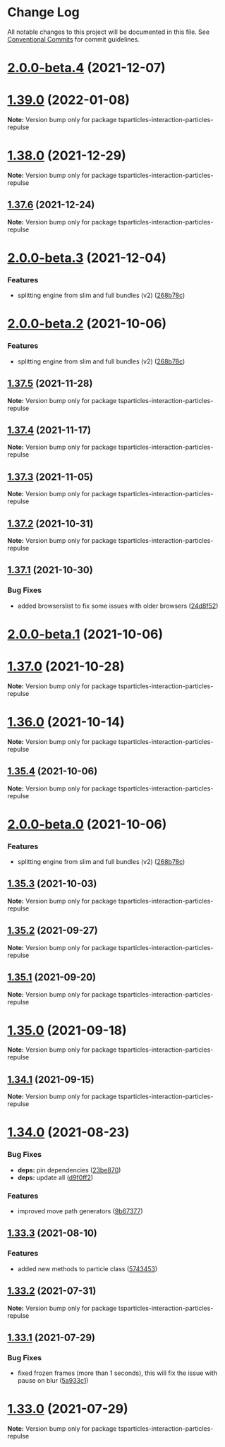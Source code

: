 # Change Log

All notable changes to this project will be documented in this file.
See [Conventional Commits](https://conventionalcommits.org) for commit guidelines.

# [2.0.0-beta.4](https://github.com/matteobruni/tsparticles/compare/tsparticles-interaction-particles-repulse@2.0.0-beta.3...tsparticles-interaction-particles-repulse@2.0.0-beta.4) (2021-12-07)
# [1.39.0](https://github.com/matteobruni/tsparticles/compare/tsparticles-interaction-particles-repulse@1.38.0...tsparticles-interaction-particles-repulse@1.39.0) (2022-01-08)

**Note:** Version bump only for package tsparticles-interaction-particles-repulse





# [1.38.0](https://github.com/matteobruni/tsparticles/compare/tsparticles-interaction-particles-repulse@1.37.6...tsparticles-interaction-particles-repulse@1.38.0) (2021-12-29)

**Note:** Version bump only for package tsparticles-interaction-particles-repulse





## [1.37.6](https://github.com/matteobruni/tsparticles/compare/tsparticles-interaction-particles-repulse@1.37.5...tsparticles-interaction-particles-repulse@1.37.6) (2021-12-24)

**Note:** Version bump only for package tsparticles-interaction-particles-repulse





# [2.0.0-beta.3](https://github.com/matteobruni/tsparticles/compare/tsparticles-interaction-particles-repulse@1.37.5...tsparticles-interaction-particles-repulse@2.0.0-beta.3) (2021-12-04)


### Features

* splitting engine from slim and full bundles (v2) ([268b78c](https://github.com/matteobruni/tsparticles/commit/268b78c12d6c54069893d27643cfe7a30f3be777))





# [2.0.0-beta.2](https://github.com/matteobruni/tsparticles/compare/tsparticles-interaction-particles-repulse@1.35.4...tsparticles-interaction-particles-repulse@2.0.0-beta.2) (2021-10-06)


### Features

* splitting engine from slim and full bundles (v2) ([268b78c](https://github.com/matteobruni/tsparticles/commit/268b78c12d6c54069893d27643cfe7a30f3be777))
## [1.37.5](https://github.com/matteobruni/tsparticles/compare/tsparticles-interaction-particles-repulse@1.37.4...tsparticles-interaction-particles-repulse@1.37.5) (2021-11-28)

**Note:** Version bump only for package tsparticles-interaction-particles-repulse





## [1.37.4](https://github.com/matteobruni/tsparticles/compare/tsparticles-interaction-particles-repulse@1.37.3...tsparticles-interaction-particles-repulse@1.37.4) (2021-11-17)

**Note:** Version bump only for package tsparticles-interaction-particles-repulse





## [1.37.3](https://github.com/matteobruni/tsparticles/compare/tsparticles-interaction-particles-repulse@1.37.2...tsparticles-interaction-particles-repulse@1.37.3) (2021-11-05)

**Note:** Version bump only for package tsparticles-interaction-particles-repulse





## [1.37.2](https://github.com/matteobruni/tsparticles/compare/tsparticles-interaction-particles-repulse@1.37.1...tsparticles-interaction-particles-repulse@1.37.2) (2021-10-31)

**Note:** Version bump only for package tsparticles-interaction-particles-repulse





## [1.37.1](https://github.com/matteobruni/tsparticles/compare/tsparticles-interaction-particles-repulse@1.37.0...tsparticles-interaction-particles-repulse@1.37.1) (2021-10-30)


### Bug Fixes

* added browserslist to fix some issues with older browsers ([24d8f52](https://github.com/matteobruni/tsparticles/commit/24d8f520ee6934bd967d63612c828705e1dc09e2))





# [2.0.0-beta.1](https://github.com/matteobruni/tsparticles/compare/tsparticles-interaction-particles-repulse@2.0.0-beta.0...tsparticles-interaction-particles-repulse@2.0.0-beta.1) (2021-10-06)
# [1.37.0](https://github.com/matteobruni/tsparticles/compare/tsparticles-interaction-particles-repulse@1.36.0...tsparticles-interaction-particles-repulse@1.37.0) (2021-10-28)

**Note:** Version bump only for package tsparticles-interaction-particles-repulse





# [1.36.0](https://github.com/matteobruni/tsparticles/compare/tsparticles-interaction-particles-repulse@1.35.4...tsparticles-interaction-particles-repulse@1.36.0) (2021-10-14)

**Note:** Version bump only for package tsparticles-interaction-particles-repulse





## [1.35.4](https://github.com/matteobruni/tsparticles/compare/tsparticles-interaction-particles-repulse@1.35.3...tsparticles-interaction-particles-repulse@1.35.4) (2021-10-06)

**Note:** Version bump only for package tsparticles-interaction-particles-repulse





# [2.0.0-beta.0](https://github.com/matteobruni/tsparticles/compare/tsparticles-interaction-particles-repulse@1.35.3...tsparticles-interaction-particles-repulse@2.0.0-beta.0) (2021-10-06)


### Features

* splitting engine from slim and full bundles (v2) ([268b78c](https://github.com/matteobruni/tsparticles/commit/268b78c12d6c54069893d27643cfe7a30f3be777))





## [1.35.3](https://github.com/matteobruni/tsparticles/compare/tsparticles-interaction-particles-repulse@1.35.2...tsparticles-interaction-particles-repulse@1.35.3) (2021-10-03)

**Note:** Version bump only for package tsparticles-interaction-particles-repulse





## [1.35.2](https://github.com/matteobruni/tsparticles/compare/tsparticles-interaction-particles-repulse@1.35.1...tsparticles-interaction-particles-repulse@1.35.2) (2021-09-27)

**Note:** Version bump only for package tsparticles-interaction-particles-repulse





## [1.35.1](https://github.com/matteobruni/tsparticles/compare/tsparticles-interaction-particles-repulse@1.35.0...tsparticles-interaction-particles-repulse@1.35.1) (2021-09-20)

**Note:** Version bump only for package tsparticles-interaction-particles-repulse





# [1.35.0](https://github.com/matteobruni/tsparticles/compare/tsparticles-interaction-particles-repulse@1.34.1...tsparticles-interaction-particles-repulse@1.35.0) (2021-09-18)

**Note:** Version bump only for package tsparticles-interaction-particles-repulse





## [1.34.1](https://github.com/matteobruni/tsparticles/compare/tsparticles-interaction-particles-repulse@1.34.0...tsparticles-interaction-particles-repulse@1.34.1) (2021-09-15)

**Note:** Version bump only for package tsparticles-interaction-particles-repulse





# [1.34.0](https://github.com/matteobruni/tsparticles/compare/tsparticles-interaction-particles-repulse@1.33.3...tsparticles-interaction-particles-repulse@1.34.0) (2021-08-23)


### Bug Fixes

* **deps:** pin dependencies ([23be870](https://github.com/matteobruni/tsparticles/commit/23be8708d698e1e37a18f2ed292cbccffb0f1e47))
* **deps:** update all ([d9f0ff2](https://github.com/matteobruni/tsparticles/commit/d9f0ff2f8c4ac269aaad5077492746e3da8fb422))


### Features

* improved move path generators ([9b67377](https://github.com/matteobruni/tsparticles/commit/9b67377f9208a005b122e312ad4ad3c95a50deb7))





## [1.33.3](https://github.com/matteobruni/tsparticles/compare/tsparticles-interaction-particles-repulse@1.33.2...tsparticles-interaction-particles-repulse@1.33.3) (2021-08-10)


### Features

* added new methods to particle class ([5743453](https://github.com/matteobruni/tsparticles/commit/5743453906001569f262888aa54539ad4e1463ac))





## [1.33.2](https://github.com/matteobruni/tsparticles/compare/tsparticles-interaction-particles-repulse@1.33.1...tsparticles-interaction-particles-repulse@1.33.2) (2021-07-31)

**Note:** Version bump only for package tsparticles-interaction-particles-repulse





## [1.33.1](https://github.com/matteobruni/tsparticles/compare/tsparticles-interaction-particles-repulse@1.33.0...tsparticles-interaction-particles-repulse@1.33.1) (2021-07-29)


### Bug Fixes

* fixed frozen frames (more than 1 seconds), this will fix the issue with pause on blur ([5a933c1](https://github.com/matteobruni/tsparticles/commit/5a933c130d85593e9d0772bb9eb2b7a61f643712))





# [1.33.0](https://github.com/matteobruni/tsparticles/compare/tsparticles-interaction-particles-repulse@1.32.0...tsparticles-interaction-particles-repulse@1.33.0) (2021-07-29)

**Note:** Version bump only for package tsparticles-interaction-particles-repulse
